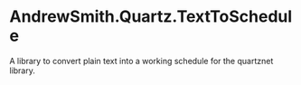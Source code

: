 AndrewSmith.Quartz.TextToSchedule
=================================

A library to convert plain text into a working schedule for the quartznet library.